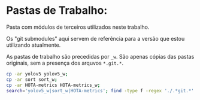 # Pastas de Trabalho:
Pasta com módulos de terceiros utilizados neste trabalho.

Os "git submodules" aqui servem de referência para a versão que estou utilizando atualmente.

As pastas de trabalho são precedidas por `_w`. São apenas cópias das pastas originais, sem a presença dos arquvos `*.git.*`.

```bash
cp -ar yolov5 yolov5_w;
cp -ar sort sort_w;
cp -ar HOTA-metrics HOTA-metrics_w;
search='yolov5_w|sort_w|HOTA-metrics'; find -type f -regex './.*git.*' | grep -E ./${search} | awk '!/gitignore/' | xargs rm -f
```